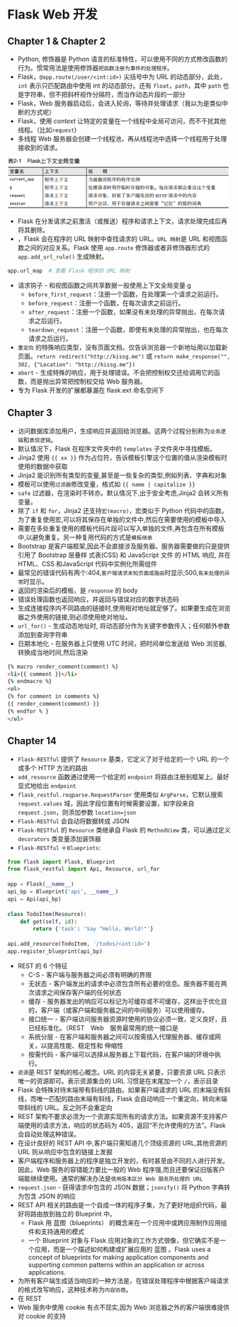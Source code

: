 # Flask Web 开发

## Chapter 1 & Chapter 2

- Python, 修饰器是 Python 语言的标准特性，可以使用不同的方式修改函数的行为。惯常用法是使用修饰器`把函数注册为事件的处理程序`。
- Flask，`@app.route(/user/<int:id>)` 尖括号中为 URL 的动态部分，此处，`int` 表示只匹配路由中使用 int 的动态部分。还有 `float`，`path`，其中 `path` 也是字符串，但不把斜杆视作分隔符，而当作动态片段的一部分
- Flask，Web 服务器启动后，会进入轮询，等待并处理请求（我以为是类似中断的方式呢）
- Flask，使用 *context* 让特定的变量在一个线程中全局可访问，而不干扰其他线程。（比如`request`)
- 多线程 Web 服务器会创建一个线程池，再从线程池中选择一个线程用于处理接收到的请求。

![Flask Context Global Variables](flask_context_global_variables.png)

- Flask 在分发请求之前激活（或推送）程序和请求上下文，请求处理完成后再将其删除。
- ，Flask 会在程序的 URL 映射中查找请求的 URL。`URL 映射`是 URL 和视图函数之间的对应关系。Flask 使用 `app.route` 修饰器或者非修饰器形式的 `app.add_url_rule()` 生成映射。

```python
app.url_map  # 查看 Flask 程序的 URL 映射
```

- 请求钩子 - 和视图函数之间共享数据一般使用上下文全局变量 g
    - `before_first_request`：注册一个函数，在处理第一个请求之前运行。
    - `before_request`：注册一个函数，在每次请求之前运行。
    - `after_request`：注册一个函数，如果没有未处理的异常抛出，在每次请求之后运行。
    - `teardown_request`：注册一个函数，即使有未处理的异常抛出，也在每次请求之后运行。
- `重定向` 的特殊响应类型，没有页面文档，仅告诉浏览器一个新地址用以加载新页面。`return redirect("http://kissg.me")` 或 `return make_response("", 302, {"Location": "http://kissg.me"})`
- `abort` - 生成特殊的响应，用于处理错误。不会把控制权交还给调用它的函数，而是抛出异常把控制权交给 Web 服务器。
- 专为 Flask 开发的扩展都暴漏在 flask.ext 命名空间下

## Chapter 3

- 访问数据库添加用户，生成响应并返回给浏览器。这两个过程分别称为`业务逻辑`和`表现逻辑`。
- 默认情况下，Flask 在程序文件夹中的 `templates` 子文件夹中寻找模板。
- Jinja2 使用 `{{ xx }}` 作为占位符，告诉模板引擎这个位置的值从渲染模板时使用的数据中获取
- Jinja2 能识别所有类型的变量,甚至是一些复杂的类型,例如列表、字典和对象
- 模板可以使用`过滤器`修改变量，格式如 `{{ name | capitalize }}`
- `safe` 过滤器，在渲染时不转亦。默认情况下,出于安全考虑,Jinja2 会转义所有变量。
- 除了 `if` 和 `for`，Jinja2 还支持`宏(macro)`，宏类似于 Python 代码中的函数。为了重复使用宏,可以将其保存在单独的文件中,然后在需要使用的模板中导入
- 需要在多处重复使用的模板代码片段可以写入单独的文件,再包含在所有模板中,以避免重复。另一种复用代码的方式是`模板继承`
- Bootstrap 是客户端框架,因此不会直接涉及服务器。服务器需要做的只是提供引用了 Bootstrap 层叠样 式表(CSS) 和 JavaScript 文件 的 HTML 响应, 并在 HTML、CSS 和JavaScript 代码中实例化所需组件
- 最常见的错误代码有两个:404,`客户端请求未知页面或路由`时显示;500,`有未处理的异常`时显示。
- 返回的渲染后的模板，是 `response` 的 body
- 错误处理函数也返回响应，并返回与错误对应的数字状态码
- 生成连接程序内不同路由的链接时,使用相对地址就足够了。如果要生成在浏览器之外使用的链接,则必须使用绝对地址。
- `url_for()` - 生成动态地址时, 将动态部分作为关键字参数传入；任何额外参数添加到查询字符串
- 日期本地化 - 在服务器上只使用 UTC 时间，把时间单位发送给 Web 浏览器,转换成当地时间,然后渲染

```html
{% macro render_comment(comment) %}
<li>{{ comment }}</li>
{% endmacro %}
<ul>
{% for comment in comments %}
{{ render_comment(comment) }}
{% endfor % }
</ul>
```

## Chapter 14

- `Flask-RESTful` 提供了 `Resource` 基类，它定义了对于给定的一个 URL 的一个或多个 HTTP 方法的路由
- `add_resource` 函数通过使用一个给定的 `endpoint` 将路由注册到框架上。最好显式地给出 `endpoint`
- `flask_restful.reqparse.RequestParser` 使用类似 `ArgParse`，它默认搜索 `request.values` 域，因此字段位置有时候需要设置，如字段来自 `request.json`，则添加参数 `location=json`
- `Flask-RESTful` 会自动将数据转成 JSON
- `Flask-RESTful` 的 `Resource` 类继承自 Flask 的 `MethodView` 类，可以通过定义 `decorators` 类变量添加装饰器
- `Flask-RESTful` ＋`Blueprints`:

```python
from flask import Flask, Blueprint
from flask_restful import Api, Resource, url_for

app = Flask(__name__)
api_bp = Blueprint('api', __name__)
api = Api(api_bp)

class TodoItem(Resource):
    def get(self, id):
        return {'task': 'Say "Hello, World!"'}

api.add_resource(TodoItem, '/todos/<int:id>')
app.register_blueprint(api_bp)
```

- REST 的 6 个特征
    - C-S - 客户端与服务器之间必须有明确的界限
    - 无状态 - 客户端发出的请求中必须包含所有必要的信息。服务器不能在两次请求之间保存客户端的任何状态
    - 缓存 - 服务器发出的响应可以标记为可缓存或不可缓存，这样出于优化目的，客户端（或客户端和服务器之间的中间服务）可以使用缓存。
    - 接口统一 - 客户端访问服务器资源时使用的协议必须一致，定义良好，且已经标准化。（REST　Web　服务最常用的统一接口是　
    - 系统分层 - 在客户端和服务器之间可以按需插入代理服务器、缓存或网关，以提高性能、稳定性和
伸缩性
    - 按需代码 - 客户端可以选择从服务器上下载代码，在客户端的环境中执行。
- `资源`是 REST 架构的核心概念。URL 的内容无关紧要，只要资源 URL 只表示唯一的资源即可。表示资源集合的 URL 习惯是在末尾加一个 `/`，表示目录
- Flask 会特殊对待末端带有斜线的路由。如果客户端请求的 URL 的末端没有斜线，而唯一匹配的路由末端有斜线，Flask 会自动响应一个重定向，转向末端带斜线的 URL。反之则不会重定向
- REST 架构不要求必须为一个资源实现所有的请求方法。如果资源不支持客户端使用的请求方法，响应的状态码为 405，返回“不允许使用的方法”。Flask 会自动处理这种错误。
- 在设计良好的 REST API 中,客户端只需知道几个顶级资源的 URL,其他资源的 URL 则从响应中包含的链接上发掘
- 客户端程序和服务器上的程序是独立开发的，有时甚至由不同的人进行开发。因此，Web 服务的容错能力要比一般的 Web 程序强,而且还要保证旧版客户端能继续使用。通常的解决办法是`使用版本区分 Web 服务所处理的 URL`
- `request.json` - 获得请求中包含的 JSON 数据；`jsonify()` 将 Python 字典转为包含 JSON 的响应
- REST API 相关的路由是一个自成一体的程序子集，为了更好地组织代码，最好将路由放到独立的 Blueprint 中。
    - Flask 用 蓝图（blueprints） 的概念来在一个应用中或跨应用制作应用组件和支持通用的模式
    - 一个 Blueprint 对象与 Flask 应用对象的工作方式很像，但它确实不是一个应用，而是一个描述如何构建或扩展应用的 蓝图 。Flask uses a concept of blueprints for making application components and supporting common patterns within an application or across applications.
- 为所有客户端生成适当响应的一种方法是，在错误处理程序中根据客户端请求的格式改写响应，这种技术称为`内容协商`。
- 在 REST
- Web 服务中使用 cookie 有点不现实,因为 Web 浏览器之外的客户端很难提供对 cookie 的支持

